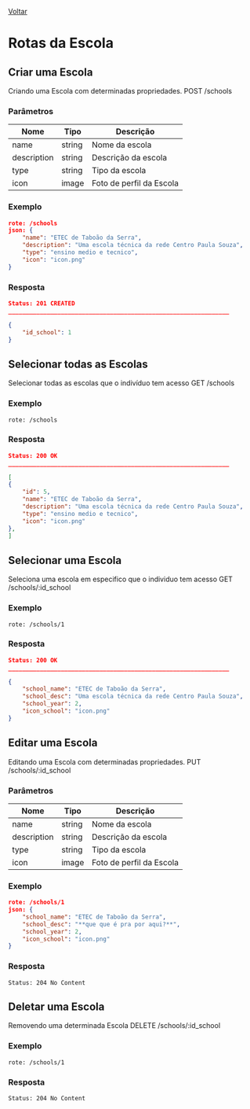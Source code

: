 [Voltar](menu.md)

# Rotas da Escola

## Criar uma Escola <a name="create_school"></a>

Criando uma Escola com determinadas propriedades.
POST /schools

### Parâmetros

| Nome        | Tipo   | Descrição                |
| ----------- | ------ | ------------------------ |
| name        | string | Nome da escola           |
| description | string | Descrição da escola      |
| type        | string | Tipo da escola           |
| icon        | image  | Foto de perfil da Escola |

### Exemplo

```json
rote: /schools
json: {
	"name": "ETEC de Taboão da Serra",
	"description": "Uma escola técnica da rede Centro Paula Souza",
	"type": "ensino medio e tecnico",
	"icon": "icon.png"
}
```

### Resposta

```json
Status: 201 CREATED
_______________________________________________________________

{
    "id_school": 1
}
```

## Selecionar todas as Escolas <a name="select_schools"></a>

Selecionar todas as escolas que o indivíduo tem acesso
GET /schools

### Exemplo

	rote: /schools

### Resposta

```json
Status: 200 OK
_______________________________________________________________

[
{
	"id": 5,
	"name": "ETEC de Taboão da Serra",
	"description": "Uma escola técnica da rede Centro Paula Souza",
	"type": "ensino medio e tecnico",
	"icon": "icon.png"
},
]
```

## Selecionar uma Escola <a name="select_school"></a>

Seleciona uma escola em especifico que o individuo tem acesso
GET /schools/:id_school

### Exemplo

	rote: /schools/1

### Resposta

```json
Status: 200 OK
_______________________________________________________________

{
	"school_name": "ETEC de Taboão da Serra",
	"school_desc": "Uma escola técnica da rede Centro Paula Souza",
	"school_year": 2,
	"icon_school": "icon.png"
}
```

## Editar uma Escola <a name="edit_school"></a>

Editando uma Escola com determinadas propriedades.
PUT /schools/:id_school

### Parâmetros

| Nome        | Tipo   | Descrição                |
| ----------- | ------ | ------------------------ |
| name        | string | Nome da escola           |
| description | string | Descrição da escola      |
| type        | string | Tipo da escola           |
| icon        | image  | Foto de perfil da Escola |

### Exemplo

```json
rote: /schools/1
json: {
	"school_name": "ETEC de Taboão da Serra",
	"school_desc": "**que que é pra por aqui?**",
	"school_year": 2,
	"icon_school": "icon.png"
}
```

### Resposta

    Status: 204 No Content

## Deletar uma Escola <a name="delete_school"></a>

Removendo uma determinada Escola
DELETE /schools/:id_school

### Exemplo

    rote: /schools/1

### Resposta

    Status: 204 No Content